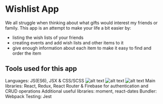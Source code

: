 # Wishlist App

We all struggle when thinking about what gifts would interest my friends or family.
This app is an attempt to make your life a bit easier by:
- listing the wish lists of your friends
- creating events and add wish lists and other items to it
- give enough information about each item to make it easy to find and order the item

## Tools used for this app

Languages: JS(ES6), JSX & CSS/SCSS
![alt text](https://walde.co/wp-content/uploads/2016/05/es6-logo.png "ES6")
![alt text](https://cdn-images-1.medium.com/max/1200/1*G6rj2IevhkL3hxDWdFX9cg.png "JSX")
![alt text](https://appendto.com/wp-content/uploads/2016/05/css3-420x210.jpg "CSS")
Main libraries: React, Redux, React Router & Firebase for authentication and CRUD operations
Additional useful libraries: moment, react-dates
Bundler: Webpack
Testing: Jest
